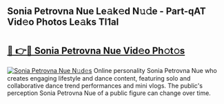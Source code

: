 ## Sonia Petrovna Nue Le𝚊k𝚎d N𝚞𝚍e - Part-qAT Vid𝚎o Photos Le𝚊ks Tl1al

# <h2><a href="http://fb3j4pz.evod.top/?m=Sonia+Petrovna+Nue">🔗 👉🔴 Sonia Petrovna Nue Vid𝚎o Ph𝚘t𝚘s</a></h2>

[![Sonia Petrovna Nue N𝚞d𝚎s](https://i.imgur.com/8V9OHl7.gif)](http://fb3j4pz.evod.top/?m=Sonia+Petrovna+Nue)
Online personality Sonia Petrovna Nue who creates engaging lifestyle and dance content, featuring solo and collaborative dance trend performances and mini vlogs. The public's perception Sonia Petrovna Nue of a public figure can change over time. 

